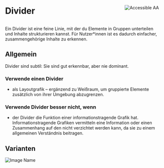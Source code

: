 <div style="display: inline-flex; align-items: center; justify-content: space-between; width: 100%;">
    <h1>Divider</h1>
    <img src="assets/aa.png" alt="Accessible AA" />
</div>

Ein Divider ist eine feine Linie, mit der du Elemente in Gruppen unterteilen und Inhalte strukturieren kannst. Für Nutzer\*innen ist es dadurch einfacher, zusammengehörige Inhalte zu erkennen.

## Allgemein

Divider sind subtil: Sie sind gut erkennbar, aber nie dominant.

### Verwende einen Divider

- als Layoutgrafik – ergänzend zu Weißraum, um gruppierte Elemente zusätzlich von ihrer Umgebung abzugrenzen.

### Verwende Divider besser nicht, wenn

- der Divider die Funktion einer informationstragende Grafik hat. Informationstragende Grafiken vermitteln eine Information oder einen Zusammenhang auf den nicht verzichtet werden kann, da sie zu einem allgemeinen Verständnis beitragen.

## Varianten

![Image Name](assets/3_components/divider/divider_de.png)
